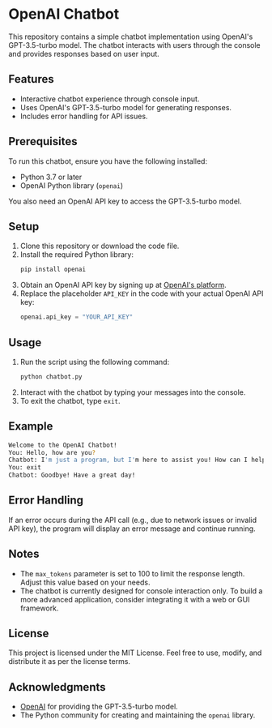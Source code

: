 # OpenAI Chatbot

This repository contains a simple chatbot implementation using OpenAI's GPT-3.5-turbo model. The chatbot interacts with users through the console and provides responses based on user input.

## Features
- Interactive chatbot experience through console input.
- Uses OpenAI's GPT-3.5-turbo model for generating responses.
- Includes error handling for API issues.

## Prerequisites
To run this chatbot, ensure you have the following installed:

- Python 3.7 or later
- OpenAI Python library (`openai`)

You also need an OpenAI API key to access the GPT-3.5-turbo model.

## Setup
1. Clone this repository or download the code file.
2. Install the required Python library:
   ```bash
   pip install openai
   ```
3. Obtain an OpenAI API key by signing up at [OpenAI's platform](https://platform.openai.com/).
4. Replace the placeholder `API_KEY` in the code with your actual OpenAI API key:
   ```python
   openai.api_key = "YOUR_API_KEY"
   ```

## Usage
1. Run the script using the following command:
   ```bash
   python chatbot.py
   ```
2. Interact with the chatbot by typing your messages into the console.
3. To exit the chatbot, type `exit`.

## Example
```bash
Welcome to the OpenAI Chatbot!
You: Hello, how are you?
Chatbot: I'm just a program, but I'm here to assist you! How can I help today?
You: exit
Chatbot: Goodbye! Have a great day!
```

## Error Handling
If an error occurs during the API call (e.g., due to network issues or invalid API key), the program will display an error message and continue running.

## Notes
- The `max_tokens` parameter is set to 100 to limit the response length. Adjust this value based on your needs.
- The chatbot is currently designed for console interaction only. To build a more advanced application, consider integrating it with a web or GUI framework.

## License
This project is licensed under the MIT License. Feel free to use, modify, and distribute it as per the license terms.

## Acknowledgments
- [OpenAI](https://openai.com/) for providing the GPT-3.5-turbo model.
- The Python community for creating and maintaining the `openai` library.

